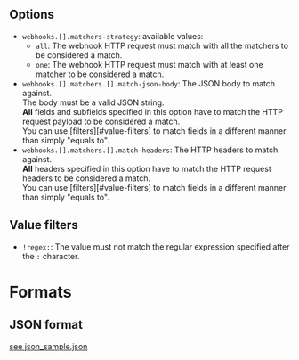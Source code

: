 
## Options

* `webhooks.[].matchers-strategy`: available values: 
  * `all`: The webhook HTTP request must match with all the matchers to be considered a match.
  * `one`: The webhook HTTP request must match with at least one matcher to be considered a match.
* `webhooks.[].matchers.[].match-json-body`: The JSON body to match against.<br>
  The body must be a valid JSON string.<br>
  **All** fields and subfields specified in this option have to match the HTTP request payload to be considered a match.<br>
  You can use [filters][#value-filters] to match fields in a different manner than simply "equals to".
* `webhooks.[].matchers.[].match-headers`: The HTTP headers to match against.<br>
  **All** headers specified in this option have to match the HTTP request headers to be considered a match.<br>
  You can use [filters][#value-filters] to match fields in a different manner than simply "equals to".

## Value filters

* `!regex:`: The value must not match the regular expression specified after the `:` character.

# Formats

## JSON format

[see json_sample.json](../samples/json_sample.json)
